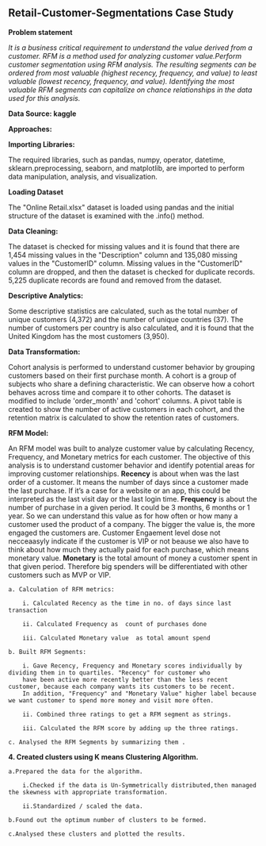 ## Retail-Customer-Segmentations Case Study

**Problem statement**

*It is a business critical requirement to understand the value derived from a customer. RFM is a method used for analyzing customer value.Perform customer segmentation using RFM analysis. The resulting segments can be ordered from most valuable (highest recency, frequency, and value) to least valuable (lowest recency, frequency, and value). Identifying the most valuable RFM segments can capitalize on chance relationships in the data used for this analysis.*

**Data Source: kaggle**

**Approaches:**   

**Importing Libraries:**

The required libraries, such as pandas, numpy, operator, datetime, sklearn.preprocessing, seaborn, and matplotlib, are imported to perform data manipulation, analysis, and visualization.

**Loading Dataset**

The "Online Retail.xlsx" dataset is loaded using pandas and the initial structure of the dataset is examined with the .info() method.

**Data Cleaning:**

The dataset is checked for missing values and it is found that there are 1,454 missing values in the "Description" column and 135,080 missing values in the "CustomerID" column. Missing values in the "CustomerID" column are dropped, and then the dataset is checked for duplicate records. 5,225 duplicate records are found and removed from the dataset.

**Descriptive Analytics:**

Some descriptive statistics are calculated, such as the total number of unique customers (4,372) and the number of unique countries (37). The number of customers per country is also calculated, and it is found that the United Kingdom has the most customers (3,950).

**Data Transformation:**

Cohort analysis is performed to understand customer behavior by grouping customers based on their first purchase month. A cohort is a group of subjects who share a defining characteristic. We can observe how a cohort behaves across time and compare it to other cohorts. The dataset is modified to include 'order_month' and 'cohort' columns. A pivot table is created to show the number of active customers in each cohort, and the retention matrix is calculated to show the retention rates of customers.

**RFM Model:**

An RFM model was built to analyze customer value by calculating Recency, Frequency, and Monetary metrics for each customer. The objective of this analysis is to understand customer behavior and identify potential areas for improving customer relationships. **Recency** is about when was the last order of a customer. It means the number of days since a customer made the last purchase. If it’s a case for a website or an app, this could be interpreted as the last visit day or the last login time. **Frequency** is about the number of purchase in a given period. It could be 3 months, 6 months or 1 year. So we can understand this value as for how often or how many a customer used the product of a company. The bigger the value is, the more engaged the customers are. Customer Engaement level dose not necceaasyly indicate if the customer is VIP or not beause we also have to think about how much they actually paid for each purchase, which means monetary value. **Monetary** is the total amount of money a customer spent in that given period. Therefore big spenders will be differentiated with other customers such as MVP or VIP.

    a. Calculation of RFM metrics:

        i. Calculated Recency as the time in no. of days since last transaction

        ii. Calculated Frequency as  count of purchases done 

        iii. Calculated Monetary value  as total amount spend 

    b. Built RFM Segments:

        i. Gave Recency, Frequency and Monetary scores individually by dividing them in to quartiles. "Recency" for customer who 
        have been active more recently better than the less recent customer, because each company wants its customers to be recent.
        In addition, "Frequency" and "Monetary Value" higher label because we want customer to spend more money and visit more often.

        ii. Combined three ratings to get a RFM segment as strings.

        iii. Calculated the RFM score by adding up the three ratings.

    c. Analysed the RFM Segments by summarizing them .

**4. Created clusters using K means Clustering Algorithm.**

    a.Prepared the data for the algorithm.

        i.Checked if the data is Un-Symmetrically distributed,then managed the skewness with appropriate transformation.

        ii.Standardized / scaled the data.

    b.Found out the optimum number of clusters to be formed.
    
    c.Analysed these clusters and plotted the results.


